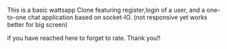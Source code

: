 This is a basic wattsapp Clone featuring register,login of a user, and a one-to-one chat application based on socket-IO.
(not responsive yet works better for big screen)

if you have reached here to forget to rate. Thank you!!
